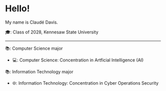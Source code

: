 # Hello!
My name is Claudé Davis.

🎓: Class of 2028, Kennesaw State University

---

📚: Computer Science major
- 💻: Computer Science: Concentration in Artficial Intelligence (AI)

📚: Information Technology major
- 🌐: Information Technology: Concentration in Cyber Operations Security

